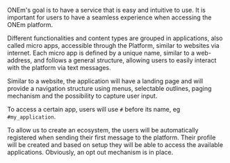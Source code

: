 ONEm's goal is to have a service that is easy and intuitive to use. It is important for users to have a seamless experience when accessing the ONEm platform.

Different functionalities and content types are grouped in applications, also called micro apps, accessible through the Platform, similar to websites via internet. Each micro app is defined by a unique name, similar to a web-address, and follows a general structure, allowing users to easily interact with the platform via text messages.

Similar to a website, the application will have a landing page and will provide a navigation structure using menus, selectable outlines, paging mechanism and the possibility to capture user input.

To access a certain app, users will use `#` before its name, eg `#my_application`.

To allow us to create an ecosystem, the users will be automatically registered when sending their first message to the platform. Their profile will be created and based on setup they will be able to access the available applications. Obviously, an opt out mechanism is in place.
